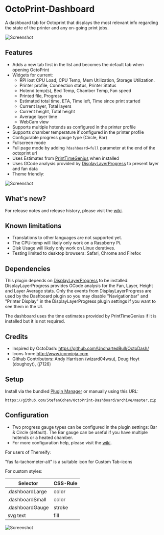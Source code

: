 # OctoPrint-Dashboard

A dashboard tab for Octoprint that displays the most relevant info regarding the state of the printer and any on-going print jobs.

![Screenshot](https://github.com/StefanCohen/OctoPrint-Dashboard/blob/master/screenshot.png)

## Features

* Adds a new tab first in the list and becomes the default tab when opening OctoPrint
* Widgets for current:
    * RPi iost CPU Load, CPU Temp, Mem Utilization, Storage Utilization.   
    * Printer profile, Connection status, Printer Status
    * Hotend temp(s), Bed Temp, Chamber Temp, Fan speed
    * Printed file, Progress
    * Estimated total time, ETA, Time left, Time since print started
    * Current layer, Total layers
    * Current height, Total height
    * Average layer time
    * WebCam view
* Supports multiple hotends as configured in the printer profile
* Supports chamber temperature if configured in the printer profile
* Configurable progress gauge type (Circle, Bar) 
* Fullscreen mode
* Full page mode by adding `?dashboard=full` parameter at the end of the octoprint url
* Uses Estimates from [PrintTimeGenius](https://plugins.octoprint.org/plugins/PrintTimeGenius/) when installed
* Uses GCode analysis provided by [DisplayLayerProgress](https://plugins.octoprint.org/plugins/DisplayLayerProgress/) to present layer and fan data 
* Theme friendly:

![Screenshot](https://github.com/StefanCohen/OctoPrint-Dashboard/blob/master/screenshot-theme.png)

## What's new?
For release notes and release history, please visit the [wiki](https://github.com/StefanCohen/OctoPrint-Dashboard/wiki).

## Known limitations
* Translations to other languages are not supported yet.
* The CPU-temp will likely only work on a Raspberry Pi. 
* Disk Usage will likely only work on Linux deratives.
* Testing limited to desktop browsers: Safari, Chrome and Firefox

## Dependencies

This plugin depends on [DisplayLayerProgress](https://plugins.octoprint.org/plugins/DisplayLayerProgress/) to be installed. DisplayLayerProgress provides GCode analysis for the Fan, Layer, Height and Layer Average stats. Only the events from DisplayLayerProgress are used by the Dashboard plugin so you may disable "Navigationbar" and "Printer Display" in the DisplayLayerProgress plugin settings if you want to see them in the UI. 

The dashboard uses the time estimates provided by PrintTimeGenius if it is installed but it is not required.

## Credits

* Inspired by OctoDash: https://github.com/UnchartedBull/OctoDash/
* Icons from: http://www.iconninja.com
* Github Contributors: Andy Harrison (wizard04wsu), Doug Hoyt (doughoyt), (j7126) 

## Setup

Install via the bundled [Plugin Manager](https://github.com/foosel/OctoPrint/wiki/Plugin:-Plugin-Manager) or manually using this URL:

    https://github.com/StefanCohen/OctoPrint-Dashboard/archive/master.zip

## Configuration

* Two progress gauge types can be configured in the plugin settings: Bar & Circle (default). The Bar gauge can be useful if you have multiple hotends or a heated chamber.
* For more configuration help, please visit the [wiki](https://github.com/StefanCohen/OctoPrint-Dashboard/wiki).

For users of Themeify:

"fas fa-tachometer-alt" is a suitable icon for Custom Tab-icons

For custom styles:

| Selector          | CSS-Rule | 
|-------------------|----------|
| .dashboardLarge   | color    |
| .dashboardSmall   | color    |
| .dashboardGauge   | stroke   |
| svg text          | fill     |

![Screenshot](https://github.com/StefanCohen/OctoPrint-Dashboard/blob/master/screenshot-theme2.png)